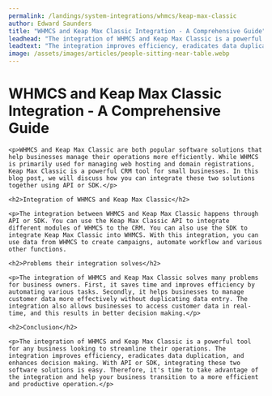 ```yaml
---
permalink: /landings/system-integrations/whmcs/keap-max-classic
author: Edward Saunders
title: "WHMCS and Keap Max Classic Integration - A Comprehensive Guide"
leadhead: "The integration of WHMCS and Keap Max Classic is a powerful tool for any business looking to streamline their operations"
leadtext: "The integration improves efficiency, eradicates data duplication, and enhances decision making. With API or SDK, integrating these two software solutions is easy. Therefore, it's time to take advantage of the integration and help your business transition to a more efficient and productive operation."
image: /assets/images/articles/people-sitting-near-table.webp
---
```

<div class="arttext">
	<h1>WHMCS and Keap Max Classic Integration - A Comprehensive Guide</h1>

	<p>WHMCS and Keap Max Classic are both popular software solutions that help businesses manage their operations more efficiently. While WHMCS is primarily used for managing web hosting and domain registrations, Keap Max Classic is a powerful CRM tool for small businesses. In this blog post, we will discuss how you can integrate these two solutions together using API or SDK.</p>

	<h2>Integration of WHMCS and Keap Max Classic</h2>

	<p>The integration between WHMCS and Keap Max Classic happens through API or SDK. You can use the Keap Max Classic API to integrate different modules of WHMCS to the CRM. You can also use the SDK to integrate Keap Max Classic into WHMCS. With this integration, you can use data from WHMCS to create campaigns, automate workflow and various other functions.

	<h2>Problems their integration solves</h2>

	<p>The integration of WHMCS and Keap Max Classic solves many problems for business owners. First, it saves time and improves efficiency by automating various tasks. Secondly, it helps businesses to manage customer data more effectively without duplicating data entry. The integration also allows businesses to access customer data in real-time, and this results in better decision making.</p>

	<h2>Conclusion</h2>

	<p>The integration of WHMCS and Keap Max Classic is a powerful tool for any business looking to streamline their operations. The integration improves efficiency, eradicates data duplication, and enhances decision making. With API or SDK, integrating these two software solutions is easy. Therefore, it's time to take advantage of the integration and help your business transition to a more efficient and productive operation.</p>

</div>